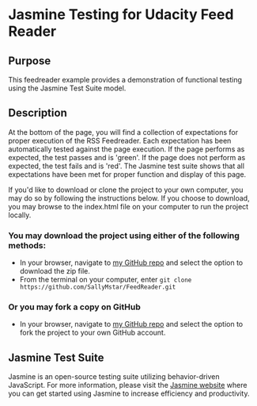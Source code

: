 # Jasmine Testing for Udacity Feed Reader

## Purpose

This feedreader example provides a demonstration of functional testing using the Jasmine Test Suite model.

## Description

At the bottom of the page, you will find a collection of expectations for proper execution of the RSS Feedreader.  Each expectation has been automatically tested against the page execution.  If the page performs as expected, the test passes and is 'green'.  If the page does not perform as expected, the test fails and is 'red'.  The Jasmine test suite shows that all expectations have been met for proper function and display of this page.


If you'd like to download or clone the project to your own computer, you may do so by following the instructions below.  If you choose to download, you may browse to the index.html file on your computer to run the project locally.


### You may download the project using either of the following methods:
* In your browser, navigate to [my GitHub repo](https://github.com/SallyMstar/FeedReader.git) and select the option to download the zip file.
* From the terminal on your computer, enter ` git clone https://github.com/SallyMstar/FeedReader.git `

### Or you may fork a copy on GitHub
* In your browser, navigate to [my GitHub repo](https://github.com/SallyMstar/FeedReader.git) and select the option to fork the project to your own GitHub account.

## Jasmine Test Suite

Jasmine is an open-source testing suite utilizing behavior-driven JavaScript.  For more information, please visit the [Jasmine website](https://jasmine.github.io/) where you can get started using Jasmine to increase efficiency and productivity.